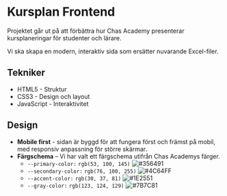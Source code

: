 # Kursplan Frontend

Projektet går ut på att förbättra hur Chas Academy presenterar kursplaneringar för studenter och lärare.

Vi ska skapa en modern, interaktiv sida som ersätter nuvarande Excel-filer.

## Tekniker

- HTML5 - Struktur
- CSS3 - Design och layout
- JavaScript - Interaktivitet

## Design

- **Mobile first** - sidan är byggd för att fungera först och främst på mobil, med responsiv anpassning för större skärmar.
- **Färgschema** – Vi har valt ett färgschema utifrån Chas Academys färger.
  - `--primary-color:` `rgb(53, 100, 145)` ![#356491](https://img.shields.io/badge/-%23356491.svg?style=flat-square&labelColor=%23356491&color=%23356491)
  - `--secondary-color:` `rgb(76, 100, 255)` ![#4C64FF](https://img.shields.io/badge/-%234C64FF.svg?style=flat-square&labelColor=%234C64FF&color=%234C64FF)
  - `--accent-color:` `rgb(30, 37, 81)` ![#1E2551](https://img.shields.io/badge/-%231E2551.svg?style=flat-square&labelColor=%231E2551&color=%231E2551)
  - `--gray-color:` `rgb(123, 124, 129)` ![#7B7C81](https://img.shields.io/badge/-%237B7C81.svg?style=flat-square&labelColor=%237B7C81&color=%237B7C81)
